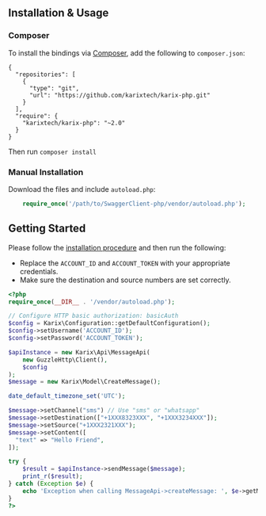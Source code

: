 ## Installation & Usage
### Composer

To install the bindings via [Composer](http://getcomposer.org/), add the following to `composer.json`:

```
{
  "repositories": [
    {
      "type": "git",
      "url": "https://github.com/karixtech/karix-php.git"
    }
  ],
  "require": {
    "karixtech/karix-php": "~2.0"
  }
}
```

Then run `composer install`

### Manual Installation

Download the files and include `autoload.php`:

```php
    require_once('/path/to/SwaggerClient-php/vendor/autoload.php');
```


## Getting Started

Please follow the [installation procedure](#installation--usage) and then run the following:

- Replace the `ACCOUNT_ID` and `ACCOUNT_TOKEN` with your appropriate credentials.
- Make sure the destination and source numbers are set correctly.

```php
<?php
require_once(__DIR__ . '/vendor/autoload.php');

// Configure HTTP basic authorization: basicAuth
$config = Karix\Configuration::getDefaultConfiguration();
$config->setUsername('ACCOUNT_ID');
$config->setPassword('ACCOUNT_TOKEN');

$apiInstance = new Karix\Api\MessageApi(
    new GuzzleHttp\Client(),
    $config
);
$message = new Karix\Model\CreateMessage();

date_default_timezone_set('UTC');

$message->setChannel("sms") // Use "sms" or "whatsapp"
$message->setDestination(["+1XXX8323XXX", "+1XXX3234XXX"]);
$message->setSource("+1XXX2321XXX");
$message->setContent([
  "text" => "Hello Friend",
]);

try {
    $result = $apiInstance->sendMessage($message);
    print_r($result);
} catch (Exception $e) {
    echo 'Exception when calling MessageApi->createMessage: ', $e->getMessage(), PHP_EOL;
}
?>
```
